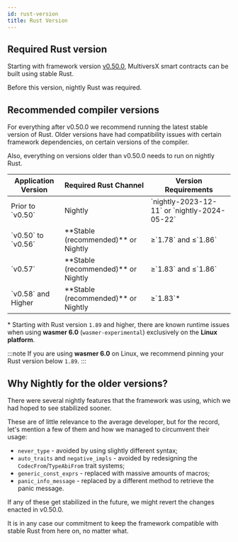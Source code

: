 ```yaml
---
id: rust-version
title: Rust Version
---
```


[comment]: # (mx-abstract)

## Required Rust version

Starting with framework version [v0.50.0](https://crates.io/crates/multiversx-sc/0.50.0), MultiversX smart contracts can be built using stable Rust.

Before this version, nightly Rust was required.

[comment]: # (mx-context-auto)

## Recommended compiler versions

For everything after v0.50.0 we recommend running the latest stable version of Rust. Older versions have had compatibility issues with certain framework dependencies, on certain versions of the compiler.

Also, everything on versions older than v0.50.0 needs to run on nightly Rust.

<table>
   <thead>
      <tr>
         <th>Application Version</th>
         <th>Required Rust Channel</th>
         <th>Version Requirements</th>
      </tr>
   </thead>
   <tbody class="table-center-content">
      <tr>
         <td>Prior to `v0.50`</td>
         <td>Nightly</td>
         <td>`nightly-2023-12-11` or `nightly-2024-05-22`</td>
      </tr>
      <tr>
         <td>`v0.50` to `v0.56`</td>
         <td>**Stable (recommended)** or Nightly</td>
         <td>≥`1.78` and ≤`1.86`</td>
      </tr>
      <tr>
         <td>`v0.57`</td>
         <td>**Stable (recommended)** or Nightly</td>
         <td>≥`1.83` and ≤`1.86`</td>
      </tr>
      <tr>
         <td>`v0.58` and Higher</td>
         <td>**Stable (recommended)** or Nightly</td>
         <td>≥`1.83`*</td>
      </tr>
   </tbody>
</table>

\* Starting with Rust version `1.89` and higher, there are known runtime issues when using **wasmer 6.0** (`wasmer-experimental`) exclusively on the **Linux platform**.

:::note
If you are using **wasmer 6.0** on Linux, we recommend pinning your Rust version below `1.89`.
:::

[comment]: # (mx-context-auto)

## Why Nightly for the older versions?

There were several nightly features that the framework was using, which we had hoped to see stabilized sooner.

These are of little relevance to the average developer, but for the record, let's mention a few of them and how we managed to circumvent their usage:

- `never_type` - avoided by using slightly different syntax;
- `auto_traits` and `negative_impls` - avoided by redesigning the `CodecFrom`/`TypeAbiFrom` trait systems;
- `generic_const_exprs` - replaced with massive amounts of macros;
- `panic_info_message` - replaced by a different method to retrieve the panic message.

If any of these get stabilized in the future, we might revert the changes enacted in v0.50.0.

It is in any case our commitment to keep the framework compatible with stable Rust from here on, no matter what.
